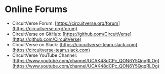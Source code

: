 # Online Forums

*   CircuitVerse Forum: [https://circuitverse.org/forum](https://circuitverse.org/forum)
*   CircuitVerse on GitHub: [https://github.com/CircuitVerse](https://github.com/CircuitVerse) 
*   CircuitVerse on Slack: [https://circuitverse-team.slack.com](https://circuitverse-team.slack.com) </span>
*   CircuitVerse YouTube Channel: [https://www.youtube.com/channel/UCAK48dCPc_QON6Y5QqqRLOg](https://www.youtube.com/channel/UCAK48dCPc_QON6Y5QqqRLOg) 